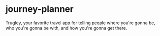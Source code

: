 # journey-planner
Trugley, your favorite travel app for telling people where you're gonna be, who you're gonna be with, and how you're gonna get there. 
